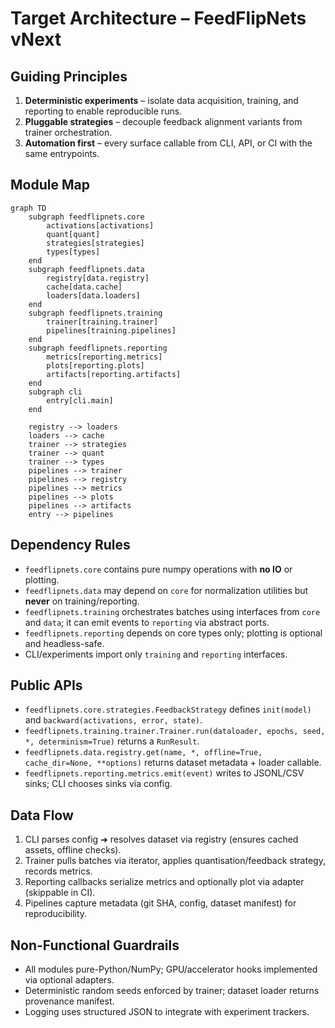 # Target Architecture – FeedFlipNets vNext

## Guiding Principles
1. **Deterministic experiments** – isolate data acquisition, training, and reporting to enable reproducible runs.  
2. **Pluggable strategies** – decouple feedback alignment variants from trainer orchestration.  
3. **Automation first** – every surface callable from CLI, API, or CI with the same entrypoints.

## Module Map
```mermaid
graph TD
    subgraph feedflipnets.core
        activations[activations]
        quant[quant]
        strategies[strategies]
        types[types]
    end
    subgraph feedflipnets.data
        registry[data.registry]
        cache[data.cache]
        loaders[data.loaders]
    end
    subgraph feedflipnets.training
        trainer[training.trainer]
        pipelines[training.pipelines]
    end
    subgraph feedflipnets.reporting
        metrics[reporting.metrics]
        plots[reporting.plots]
        artifacts[reporting.artifacts]
    end
    subgraph cli
        entry[cli.main]
    end

    registry --> loaders
    loaders --> cache
    trainer --> strategies
    trainer --> quant
    trainer --> types
    pipelines --> trainer
    pipelines --> registry
    pipelines --> metrics
    pipelines --> plots
    pipelines --> artifacts
    entry --> pipelines
```

## Dependency Rules
- `feedflipnets.core` contains pure numpy operations with **no IO** or plotting.  
- `feedflipnets.data` may depend on `core` for normalization utilities but **never** on training/reporting.  
- `feedflipnets.training` orchestrates batches using interfaces from `core` and `data`; it can emit events to `reporting` via abstract ports.  
- `feedflipnets.reporting` depends on core types only; plotting is optional and headless-safe.  
- CLI/experiments import only `training` and `reporting` interfaces.

## Public APIs
- `feedflipnets.core.strategies.FeedbackStrategy` defines `init(model)` and `backward(activations, error, state)`.
- `feedflipnets.training.trainer.Trainer.run(dataloader, epochs, seed, *, determinism=True)` returns a `RunResult`.
- `feedflipnets.data.registry.get(name, *, offline=True, cache_dir=None, **options)` returns dataset metadata + loader callable.
- `feedflipnets.reporting.metrics.emit(event)` writes to JSONL/CSV sinks; CLI chooses sinks via config.

## Data Flow
1. CLI parses config ➜ resolves dataset via registry (ensures cached assets, offline checks).  
2. Trainer pulls batches via iterator, applies quantisation/feedback strategy, records metrics.  
3. Reporting callbacks serialize metrics and optionally plot via adapter (skippable in CI).  
4. Pipelines capture metadata (git SHA, config, dataset manifest) for reproducibility.

## Non-Functional Guardrails
- All modules pure-Python/NumPy; GPU/accelerator hooks implemented via optional adapters.  
- Deterministic random seeds enforced by trainer; dataset loader returns provenance manifest.  
- Logging uses structured JSON to integrate with experiment trackers.
